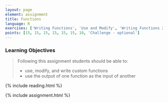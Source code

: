 ```yaml
---
layout: page
element: assignment
title: Functions
language: R
exercises: ['Writing Functions', 'Use and Modify', 'Writing Functions 2', 'Default Arguments', 'Combining Functions', 'Writing Tidyverse Functions', 'Check That Your Code Runs', 'Portal Species Time-Series Challenge']
points: [15, 15, 15, 15, 15, 15, 10, 'Challenge - optional']
---
```


### Learning Objectives

> Following this assignment students should be able to:
>
> - use, modify, and write custom functions
> - use the output of one function as the input of another

{% include reading.html %}

{% include assignment.html %}
